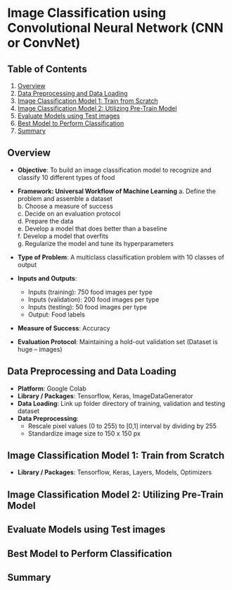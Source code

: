 # Image Classification using Convolutional Neural Network (CNN or ConvNet)

## Table of Contents
1. [Overview](README.md#overview)
2. [Data Preprocessing and Data Loading](README.md#data-preprocessing-and-data-loading)
3. [Image Classification Model 1: Train from Scratch](README.md#image-classification-model-1-train-from-scratch)
4. [Image Classification Model 2: Utilizing Pre-Train Model](README.md#image-classification-model-2-utilizing-pre-train-model)
5. [Evaluate Models using Test images](README.md#evaluate-models-using-test-images)
6. [Best Model to Perform Classification](README.md#best-model-to-perform-classification)
7. [Summary](README.md#summary)


## Overview
* **Objective**: To build an image classification model to recognize and classify 10 different types of food
* **Framework: Universal Workflow of Machine Learning**
    a. Define the problem and assemble a dataset<br>
    b. Choose a measure of success<br>
    c. Decide on an evaluation protocol<br>
    d. Prepare the data<br>
    e. Develop a model that does better than a baseline<br>
    f. Develop a model that overfits<br>
    g. Regularize the model and tune its hyperparameters<br>
    
* **Type of Problem**: A multiclass classification problem with 10 classes of output
* **Inputs and Outputs**:
    * Inputs (training): 750 food images per type
    * Inputs (validation): 200 food images per type
    * Inputs (testing): 50 food images per type
    * Output: Food labels<br>
* **Measure of Success**: Accuracy
* **Evaluation Protocol**: Maintaining a hold-out validation set (Dataset is huge – images)

## Data Preprocessing and Data Loading
* **Platform**: Google Colab
* **Library / Packages**: Tensorflow, Keras, ImageDataGenerator
* **Data Loading**: Link up folder directory of training, validation and testing dataset
* **Data Preprocessing**: 
    * Rescale pixel values (0 to 255) to [0,1] interval by dividing by 255
    * Standardize image size to 150 x 150 px
  
## Image Classification Model 1: Train from Scratch
* **Library / Packages**: Tensorflow, Keras, Layers, Models, Optimizers 

## Image Classification Model 2: Utilizing Pre-Train Model


## Evaluate Models using Test images


## Best Model to Perform Classification


## Summary
